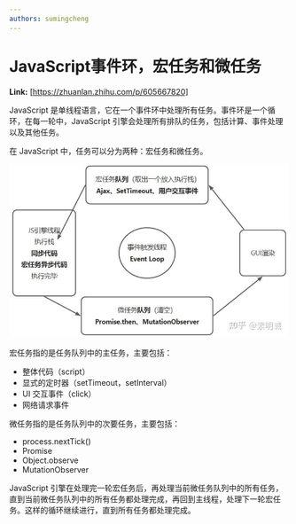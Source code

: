 ```yaml
---
authors: sumingcheng
---
```

# JavaScript事件环，宏任务和微任务



 **Link:** [https://zhuanlan.zhihu.com/p/605667820]



JavaScript 是单线程语言，它在一个事件环中处理所有任务。事件环是一个循环，在每一轮中，JavaScript 引擎会处理所有排队的任务，包括计算、事件处理以及其他任务。

在 JavaScript 中，任务可以分为两种：宏任务和微任务。

![639f1f477d84ad86767cd703ac0b5fd1](../image/639f1f477d84ad86767cd703ac0b5fd1.jpg)

宏任务指的是任务队列中的主任务，主要包括：

* 整体代码（script）
* 显式的定时器（setTimeout，setInterval）
* UI 交互事件（click）
* 网络请求事件

微任务指的是任务队列中的次要任务，主要包括：

* process.nextTick()
* Promise
* Object.observe
* MutationObserver

JavaScript 引擎在处理完一轮宏任务后，再处理当前微任务队列中的所有任务，直到当前微任务队列中的所有任务都处理完成，再回到主线程，处理下一轮宏任务。这样的循环继续进行，直到所有任务都处理完成。

